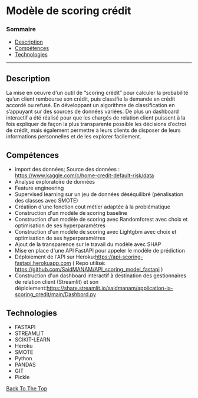 # Modèle de scoring crédit

### Sommaire


- [Description](#description)
- [Compétences](#how-to-use)
- [Technologies](#references)

---

## Description

La mise en  oeuvre  d'un outil de “scoring crédit” pour calculer la probabilité qu’un client rembourse son crédit, puis classifie la demande en crédit accordé ou refusé. En développant un algorithme de classification en s’appuyant sur des sources de données variées. De plus un dashboard interactif a été  réalisé pour que les chargés de relation client puissent à la fois expliquer de façon la plus transparente possible les décisions d’octroi de crédit, mais également permettre à leurs clients de disposer de leurs informations personnelles et de les explorer facilement.

## Compétences

- import des données; Source des données : https://www.kaggle.com/c/home-credit-default-risk/data  
- Analyse exploratoire de données
- Feature engineering
- Supervised learning sur un jeu de données déséquilibré (pénalisation des classes avec SMOTE)
- Créatiion d'une fonction cout métier adaptée à la problématique  
- Construction d'un modèle de scoring baseline
- Construction d'un modèle de scoring  avec Randomforest avec choix et  optimisation de ses hyperparamètres
- Construction d'un modèle de scoring  avec Lightgbm avec choix et  optimisation de ses hyperparamètres
- Ajout de la transparence  sur le travail du modèle avec SHAP
- Mise en place d'une API FastAPI pour appeler le modèle de prédiction
- Déploiement de l'API sur Heroku:https://api-scoring-fastapi.herokuapp.com  ( Repo utilisé: https://github.com/SaidMANAM/API_scoring_model_fastapi )
- Construction d'un dashboard interactif à destination des gestionnaires de relation client (Streamlit) et son déploiement:https://share.streamlit.io/saidmanam/application-ia-scoring_credit/main/Dashbord.py

## Technologies

- FASTAPI
- STREAMLIT
- SCIKIT-LEARN
- Heroku
- SMOTE
- Python
- PANDAS
- GIT
- Pickle

[Back To The Top](#read-me-template)
